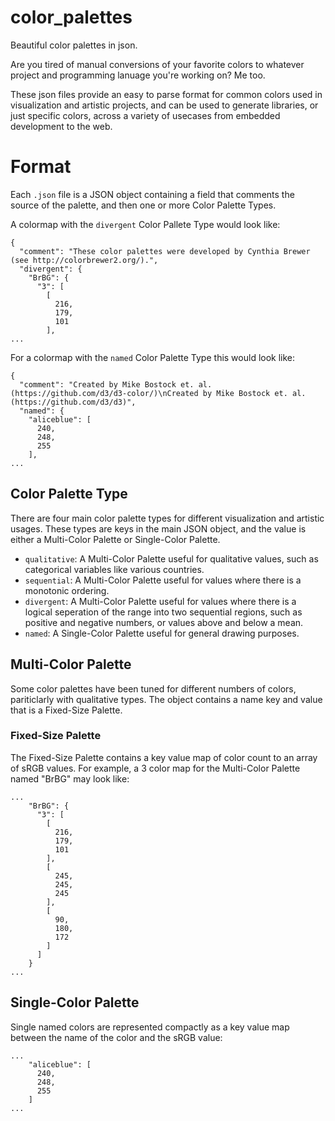 # color_palettes
Beautiful color palettes in json.

Are you tired of manual conversions of your favorite colors to whatever project and programming lanuage you're working on? Me too. 

These json files provide an easy to parse format for common colors used in visualization and artistic projects, and can be used to generate libraries, or just specific colors, across a variety of usecases from embedded development to the web.

# Format

Each `.json` file is a JSON object containing a field that comments the source of the palette, and then one or more Color Palette Types.

A colormap with the `divergent` Color Pallete Type would look like:
```
{
  "comment": "These color palettes were developed by Cynthia Brewer (see http://colorbrewer2.org/).", 
  "divergent": {
    "BrBG": {
      "3": [
        [
          216, 
          179, 
          101
        ], 
...
```

For a colormap with the `named` Color Palette Type this would look like:

```
{
  "comment": "Created by Mike Bostock et. al. (https://github.com/d3/d3-color/)\nCreated by Mike Bostock et. al. (https://github.com/d3/d3)", 
  "named": {
    "aliceblue": [
      240, 
      248, 
      255
    ], 
...
```

## Color Palette Type

There are four main color palette types for different visualization and artistic usages. These types are keys in the main JSON object, and the value is either a Multi-Color Palette or Single-Color Palette.
 * `qualitative`: A Multi-Color Palette useful for qualitative values, such as categorical variables like various countries.
 * `sequential`: A Multi-Color Palette useful for values where there is a monotonic ordering.
 * `divergent`: A Multi-Color Palette useful for values where there is a logical seperation of the range into two sequential regions, such as positive and negative numbers, or values above and below a mean.
 * `named`: A Single-Color Palette useful for general drawing purposes.

## Multi-Color Palette

Some color palettes have been tuned for different numbers of colors, pariticlarly with qualitative types. The object contains a name key and value that is a Fixed-Size Palette.

### Fixed-Size Palette

The Fixed-Size Palette contains a key value map of color count to an array of sRGB values. For example, a 3 color map for the Multi-Color Palette named "BrBG" may look like:

```
...
    "BrBG": {
      "3": [
        [
          216, 
          179, 
          101
        ], 
        [
          245, 
          245, 
          245
        ], 
        [
          90, 
          180, 
          172
        ]
      ]
    }  
...
```


## Single-Color Palette

Single named colors are represented compactly as a key value map between the name of the color and the sRGB value:

```
...
    "aliceblue": [
      240, 
      248, 
      255
    ]
...
```
